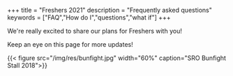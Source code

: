 +++
title = "Freshers 2021"
description = "Frequently asked questions"
keywords = ["FAQ","How do I","questions","what if"]
+++

We're really excited to share our plans for Freshers with you!

Keep an eye on this page for more updates!

{{< figure src="/img/res/bunfight.jpg" width="60%" caption="SRO Bunfight Stall 2018">}}